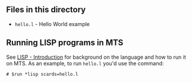 ## Files in this directory

* `hello.l` - Hello World example

## Running LISP programs in MTS

See [LISP - Introduction](http://try-mts.com/lisp-introduction/) for background on the language and how to run it on MTS. As an example, to run `hello.l` you'd use the command:

```
# $run *lisp scards=hello.l
```
